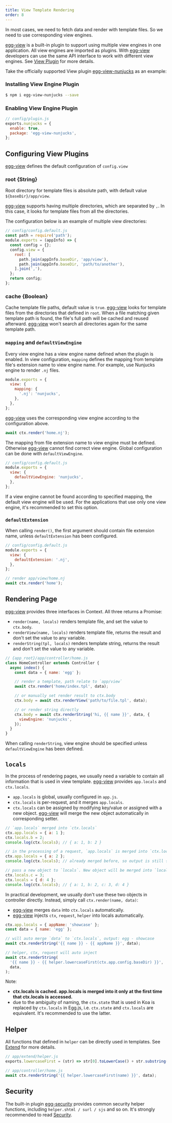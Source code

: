 ```yaml
---
title: View Template Rendering
order: 8
---
```


In most cases, we need to fetch data and render with template files.
So we need to use corresponding view engines.

[egg-view] is a built-in plugin to support using multiple view engines in one application.
All view engines are imported as plugins.
With [egg-view] developers can use the same API interface to work with different view engines.
See [View Plugin](../advanced/view-plugin.md) for more details.

Take the officially supported View plugin [egg-view-nunjucks] as an example:

### Installing View Engine Plugin

```bash
$ npm i egg-view-nunjucks --save
```

### Enabling View Engine Plugin

```js
// config/plugin.js
exports.nunjucks = {
  enable: true,
  package: 'egg-view-nunjucks',
};
```

## Configuring View Plugins

[egg-view] defines the default configuration of `config.view`

### root {String}

Root directory for template files is absolute path, with default value `${baseDir}/app/view`.

[egg-view] supports having multiple directories, which are separated by `,`.
In this case, it looks for template files from all the directories.

The configuration below is an example of multiple view directories:

```js
// config/config.default.js
const path = require('path');
module.exports = (appInfo) => {
  const config = {};
  config.view = {
    root: [
      path.join(appInfo.baseDir, 'app/view'),
      path.join(appInfo.baseDir, 'path/to/another'),
    ].join(','),
  };
  return config;
};
```

### cache {Boolean}

Cache template file paths, default value is `true`.
[egg-view] looks for template files from the directories that defined in `root`.
When a file matching given template path is found, the file's full path will be cached
and reused afterward.
[egg-view] won't search all directories again for the same template path.

### `mapping` and `defaultViewEngine`

Every view engine has a view engine name defined when the plugin is enabled.
In view configuration, `mapping` defines the mapping
from template file's extension name to view engine name.
For example, use Nunjucks engine to render `.nj` files.

```js
module.exports = {
  view: {
    mapping: {
      '.nj': 'nunjucks',
    },
  },
};
```

[egg-view] uses the corresponding view engine according to the configuration above.

```js
await ctx.render('home.nj');
```

The mapping from file extension name to view engine must be defined.
Otherwise [egg-view] cannot find correct view engine.
Global configuration can be done with `defaultViewEngine`.

```js
// config/config.default.js
module.exports = {
  view: {
    defaultViewEngine: 'nunjucks',
  },
};
```

If a view engine cannot be found according to specified mapping,
the default view engine will be used.
For the applications that use only one view engine,
it's recommended to set this option.

### `defaultExtension`

When calling `render()`, the first argument should contain file extension name,
unless `defaultExtension` has been configured.

```js
// config/config.default.js
module.exports = {
  view: {
    defaultExtension: '.nj',
  },
};

// render app/view/home.nj
await ctx.render('home');
```

## Rendering Page

[egg-view] provides three interfaces in Context.
All three returns a Promise:

- `render(name, locals)` renders template file, and set the value to `ctx.body`.
- `renderView(name, locals)` renders template file, returns the result and don't set the value to any variable.
- `renderString(tpl, locals)` renders template string, returns the result and don't set the value to any variable.

```js
// {app_root}/app/controller/home.js
class HomeController extends Controller {
  async index() {
    const data = { name: 'egg' };

    // render a template, path relate to `app/view`
    await ctx.render('home/index.tpl', data);

    // or manually set render result to ctx.body
    ctx.body = await ctx.renderView('path/to/file.tpl', data);

    // or render string directly
    ctx.body = await ctx.renderString('hi, {{ name }}', data, {
      viewEngine: 'nunjucks',
    });
  }
}
```

When calling `renderString`, view engine should be specified unless `defaultViewEngine` has been defined.

## `locals`

In the process of rendering pages, we usually need a variable to contain all information that is used in view template. [egg-view] provides `app.locals` and `ctx.locals`.

- `app.locals` is global, usually configured in `app.js`.
- `ctx.locals` is per-request, and it merges `app.locals`.
- `ctx.locals` can be assigned by modifying key/value or assigned with a new object. [egg-view] will merge the new object automatically in corresponding setter.

```js
// `app.locals` merged into `ctx.locals`
ctx.app.locals = { a: 1 };
ctx.locals.b = 2;
console.log(ctx.locals); // { a: 1, b: 2 }

// in the processing of a request, `app.locals` is merged into `ctx.locals` only at the first time `ctx.locals` being accessed
ctx.app.locals = { a: 2 };
console.log(ctx.locals); // already merged before, so output is still { a: 1, b: 2 }

// pass a new object to `locals`. New object will be merged into `locals`, instead of replacing it. It's done by setter automatically.
ctx.locals.c = 3;
ctx.locals = { d: 4 };
console.log(ctx.locals); // { a: 1, b: 2, c: 3, d: 4 }
```

In practical development, we usually don't use these two objects in controller directly.
Instead, simply call `ctx.render(name, data)`:

- [egg-view] merges `data` into `ctx.locals` automatically.
- [egg-view] injects `ctx`, `request`, `helper` into locals automatically.

```js
ctx.app.locals = { appName: 'showcase' };
const data = { name: 'egg' };

// will auto merge `data` to `ctx.locals`, output: egg - showcase
await ctx.renderString('{{ name }} - {{ appName }}', data);

// helper, ctx, request will auto inject
await ctx.renderString(
  '{{ name }} - {{ helper.lowercaseFirst(ctx.app.config.baseDir) }}',
  data,
);
```

Note:

- **ctx.locals is cached. app.locals is merged into it only at the first time that ctx.locals is accessed.**
- due to the ambiguity of naming, the `ctx.state` that is used in Koa is replaced by `ctx.locals` in Egg.js, i.e. `ctx.state` and `ctx.locals` are equivalent. It's recommended to use the latter.

## Helper

All functions that defined in `helper` can be directly used in templates.
See [Extend](../basics/extend.md) for more details.

```js
// app/extend/helper.js
exports.lowercaseFirst = (str) => str[0].toLowerCase() + str.substring(1);

// app/controller/home.js
await ctx.renderString('{{ helper.lowercaseFirst(name) }}', data);
```

## Security

The built-in plugin [egg-security] provides common security helper functions, including `helper.shtml / surl / sjs` and so on. It's strongly recommended to read [Security](./security.md).

[egg-security]: https://github.com/eggjs/egg-security
[egg-view-nunjucks]: https://github.com/eggjs/egg-view-nunjucks
[egg-view]: https://github.com/eggjs/egg-view
